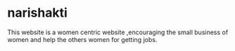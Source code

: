 # narishakti
This website is a women centric website ,encouraging the small business of women and help the others women for getting jobs.
